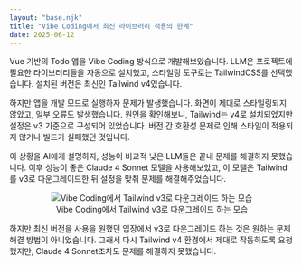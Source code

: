 ```yaml
---
layout: "base.njk"
title: "Vibe Coding에서 최신 라이브러리 적용의 한계"
date: 2025-06-12
---
```


Vue 기반의 Todo 앱을 Vibe Coding 방식으로 개발해보았습니다. LLM은 프로젝트에 필요한 라이브러리들을 자동으로 설치했고, 스타일링 도구로는 TailwindCSS를 선택했습니다. 설치된 버전은 최신인 Tailwind v4였습니다.

하지만 앱을 개발 모드로 실행하자 문제가 발생했습니다. 화면이 제대로 스타일링되지 않았고, 일부 오류도 발생했습니다. 원인을 확인해보니, Tailwind는 v4로 설치되었지만 설정은 v3 기준으로 구성되어 있었습니다. 버전 간 호환성 문제로 인해 스타일이 적용되지 않거나 빌드가 실패했던 것입니다.

이 상황을 AI에게 설명하자, 성능이 비교적 낮은 LLM들은 끝내 문제를 해결하지 못했습니다. 이후 성능이 좋은 Claude 4 Sonnet 모델을 사용해보았고, 이 모델은 Tailwind를 v3로 다운그레이드한 뒤 설정을 맞춰 문제를 해결해주었습니다.

<figure style="text-align:center;">
<img src="/assets/images/vibe-coding-limitations-with-latest-libraries/llm-downgrades-tailwindcss.png" alt="Vibe Coding에서 Tailwind v3로 다운그레이드 하는 모습" style="display: inline-flex;"/>
<figcaption>Vibe Coding에서 Tailwind v3로 다운그레이드 하는 모습</figcaption>
</figure>

하지만 최신 버전을 사용을 원했던 입장에서 v3로 다운그레이드 하는 것은 원하는 문제 해결 방법이 아니었습니다. 그래서 다시 Tailwind v4 환경에서 제대로 작동하도록 요청했지만, Claude 4 Sonnet조차도 문제를 해결하지 못했습니다.